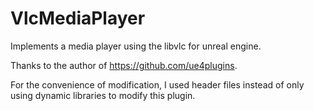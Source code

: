 # VlcMediaPlayer
Implements a media player using the libvlc for unreal engine.

Thanks to the author of https://github.com/ue4plugins.

For the convenience of modification, I used header files instead of only using dynamic libraries to modify this plugin. 
